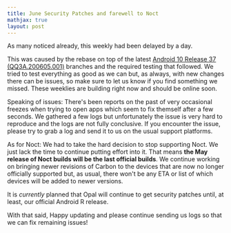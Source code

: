 ```yaml
---
title: June Security Patches and farewell to Noct
mathjax: true
layout: post
---
```


As many noticed already, this weekly had been delayed by a day.

This was caused by the rebase on top of the latest [Android 10 Release 37 (QQ3A.200605.001)](https://source.android.com/security/bulletin/2020-06-01) branches and the required testing that followed.
We tried to test everything as good as we can but, as always, with new changes there can be issues, so make sure to let us know if you find something we missed.
These weeklies are building right now and should be online soon.

Speaking of issues: There's been reports on the past of very occasional freezes when trying to open apps which seem to fix themself after a few seconds.
We gathered a few logs but unfortunately the issue is very hard to reproduce and the logs are not fully conclusive.
If you encounter the issue, please try to grab a log and send it to us on the usual support platforms.

As for Noct: We had to take the hard decision to stop supporting Noct. We just lack the time to continue putting effort into it.
That means **the May release of Noct builds will be the last official builds**. We continue working on bringing newer revisions of Carbon to the devices that are now no longer officially supported but, as usual, there won't be any ETA or list of which devices will be added to newer versions.

It is *currently* planned that Opal will continue to get security patches until, at least, our official Android R release.

With that said,
Happy updating and please continue sending us logs so that we can fix remaining issues!